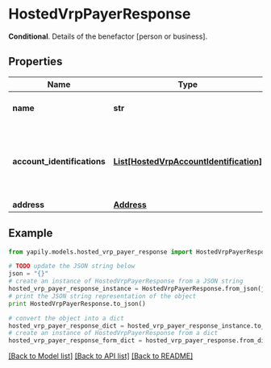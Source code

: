 # HostedVrpPayerResponse

__Conditional__. Details of the benefactor [person or business].

## Properties
Name | Type | Description | Notes
------------ | ------------- | ------------- | -------------
**name** | **str** | The account holder name of the Payer. | [optional] 
**account_identifications** | [**List[HostedVrpAccountIdentification]**](HostedVrpAccountIdentification.md) | __Mandatory__. The account identifications that identify the &#x60;Payer&#x60; bank account. | 
**address** | [**Address**](Address.md) |  | [optional] 

## Example

```python
from yapily.models.hosted_vrp_payer_response import HostedVrpPayerResponse

# TODO update the JSON string below
json = "{}"
# create an instance of HostedVrpPayerResponse from a JSON string
hosted_vrp_payer_response_instance = HostedVrpPayerResponse.from_json(json)
# print the JSON string representation of the object
print HostedVrpPayerResponse.to_json()

# convert the object into a dict
hosted_vrp_payer_response_dict = hosted_vrp_payer_response_instance.to_dict()
# create an instance of HostedVrpPayerResponse from a dict
hosted_vrp_payer_response_form_dict = hosted_vrp_payer_response.from_dict(hosted_vrp_payer_response_dict)
```
[[Back to Model list]](../README.md#documentation-for-models) [[Back to API list]](../README.md#documentation-for-api-endpoints) [[Back to README]](../README.md)


